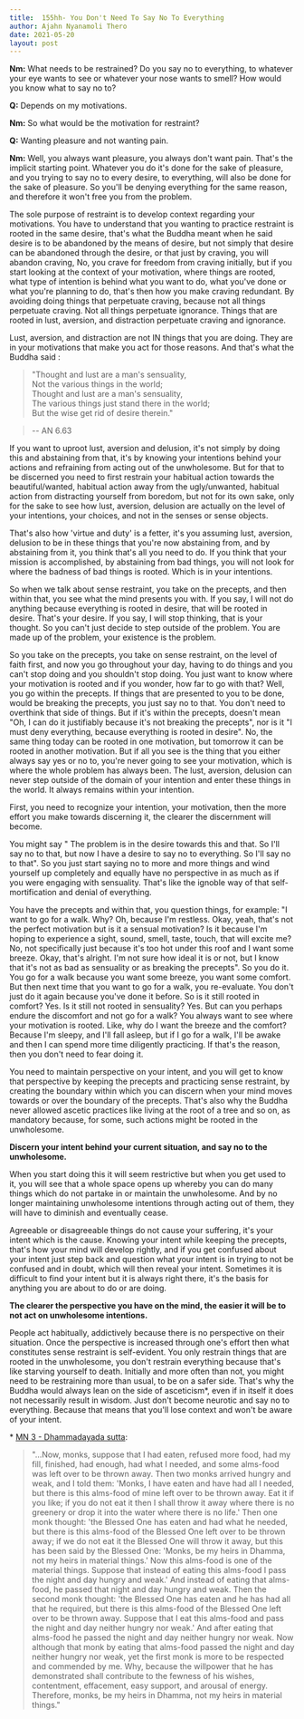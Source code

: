 ```yaml
---
title:  155hh- You Don't Need To Say No To Everything
author: Ajahn Nyanamoli Thero
date: 2021-05-20
layout: post
---
```


**Nm:** What needs to be restrained? Do you say no to everything, to
whatever your eye wants to see or whatever your nose wants to smell? How
would you know what to say no to?

**Q:** Depends on my motivations.

**Nm:** So what would be the motivation for restraint?

**Q:** Wanting pleasure and not wanting pain.

**Nm:** Well, you always want pleasure, you always don\'t want pain.
That\'s the implicit starting point. Whatever you do it\'s done for the
sake of pleasure, and you trying to say no to every desire, to
everything, will also be done for the sake of pleasure. So you\'ll be
denying everything for the same reason, and therefore it won\'t free you
from the problem.

The sole purpose of restraint is to develop context regarding your
motivations. You have to understand that you wanting to practice
restraint is rooted in the same desire, that\'s what the Buddha meant
when he said desire is to be abandoned by the means of desire, but not
simply that desire can be abandoned through the desire, or that just by
craving, you will abandon craving, No, you crave for freedom from
craving initially, but if you start looking at the context of your
motivation, where things are rooted, what type of intention is behind
what you want to do, what you\'ve done or what you\'re planning to do,
that\'s then how you make craving redundant. By avoiding doing things
that perpetuate craving, because not all things perpetuate craving. Not
all things perpetuate ignorance. Things that are rooted in lust,
aversion, and distraction perpetuate craving and ignorance.

Lust, aversion, and distraction are not IN things that you are doing.
They are in your motivations that make you act for those reasons. And
that\'s what the Buddha said :

> "Thought and lust are a man's sensuality,\
> Not the various things in the world;\
> Thought and lust are a man's sensuality,\
> The various things just stand there in the world;\
> But the wise get rid of desire therein." 

> -- AN 6.63

If you want to uproot lust, aversion and delusion, it\'s not simply by
doing this and abstaining from that, it\'s by knowing your intentions
behind your actions and refraining from acting out of the unwholesome.
But for that to be discerned you need to first restrain your habitual
action towards the beautiful/wanted, habitual action away from the
ugly/unwanted, habitual action from distracting yourself from boredom,
but not for its own sake, only for the sake to see how lust, aversion,
delusion are actually on the level of your intentions, your choices, and
not in the senses or sense objects.

That\'s also how 'virtue and duty' is a fetter, it\'s you assuming lust,
aversion, delusion to be in these things that you\'re now abstaining
from, and by abstaining from it, you think that\'s all you need to do.
If you think that your mission is accomplished, by abstaining from bad
things, you will not look for where the badness of bad things is rooted.
Which is in your intentions.

So when we talk about sense restraint, you take on the precepts, and
then within that, you see what the mind presents you with. If you say, I
will not do anything because everything is rooted in desire, that will
be rooted in desire. That\'s your desire. If you say, I will stop
thinking, that is your thought. So you can\'t just decide to step
outside of the problem. You are made up of the problem, your existence
is the problem.

So you take on the precepts, you take on sense restraint, on the level
of faith first, and now you go throughout your day, having to do things
and you can\'t stop doing and you shouldn\'t stop doing. You just want
to know where your motivation is rooted and if you wonder, how far to go
with that? Well, you go within the precepts. If things that are
presented to you to be done, would be breaking the precepts, you just
say no to that. You don\'t need to overthink that side of things. But if
it\'s within the precepts, doesn\'t mean \"Oh, I can do it justifiably
because it\'s not breaking the precepts\", nor is it \"I must deny
everything, because everything is rooted in desire\". No, the same thing
today can be rooted in one motivation, but tomorrow it can be rooted in
another motivation. But if all you see is the thing that you either
always say yes or no to, you\'re never going to see your motivation,
which is where the whole problem has always been. The lust, aversion,
delusion can never step outside of the domain of your intention and
enter these things in the world. It always remains within your
intention.

First, you need to recognize your intention, your motivation, then the
more effort you make towards discerning it, the clearer the discernment
will become.

You might say \" The problem is in the desire towards this and that. So
I\'ll say no to that, but now I have a desire to say no to everything.
So I\'ll say no to that\". So you just start saying no to more and more
things and wind yourself up completely and equally have no perspective
in as much as if you were engaging with sensuality. That\'s like the
ignoble way of that self-mortification and denial of everything.

You have the precepts and within that, you question things, for example:
\"I want to go for a walk. Why? Oh, because I\'m restless. Okay, yeah,
that\'s not the perfect motivation but is it a sensual motivation? Is it
because I\'m hoping to experience a sight, sound, smell, taste, touch,
that will excite me? No, not specifically just because it\'s too hot
under this roof and I want some breeze. Okay, that\'s alright. I\'m not
sure how ideal it is or not, but I know that it\'s not as bad as
sensuality or as breaking the precepts\". So you do it. You go for a
walk because you want some breeze, you want some comfort. But then next
time that you want to go for a walk, you re-evaluate. You don\'t just do
it again because you\'ve done it before. So is it still rooted in
comfort? Yes. Is it still not rooted in sensuality? Yes. But can you
perhaps endure the discomfort and not go for a walk? You always want to
see where your motivation is rooted. Like, why do I want the breeze and
the comfort? Because I\'m sleepy, and I\'ll fall asleep, but if I go for
a walk, I\'ll be awake and then I can spend more time diligently
practicing. If that\'s the reason, then you don\'t need to fear doing
it.

You need to maintain perspective on your intent, and you will get to
know that perspective by keeping the precepts and practicing sense
restraint, by creating the boundary within which you can discern when
your mind moves towards or over the boundary of the precepts. That\'s
also why the Buddha never allowed ascetic practices like living at the
root of a tree and so on, as mandatory because, for some, such actions
might be rooted in the unwholesome.

**Discern your intent behind your current situation, and say no to the
unwholesome.**

When you start doing this it will seem restrictive but when you get used
to it, you will see that a whole space opens up whereby you can do many
things which do not partake in or maintain the unwholesome. And by no
longer maintaining unwholesome intentions through acting out of them,
they will have to diminish and eventually cease.

Agreeable or disagreeable things do not cause your suffering, it\'s your
intent which is the cause. Knowing your intent while keeping the
precepts, that\'s how your mind will develop rightly, and if you get
confused about your intent just step back and question what your intent
is in trying to not be confused and in doubt, which will then reveal
your intent. Sometimes it is difficult to find your intent but it is
always right there, it\'s the basis for anything you are about to do or
are doing.

**The clearer the perspective you have on the mind, the easier it will
be to not act on unwholesome intentions.**

People act habitually, addictively because there is no perspective on
their situation. Once the perspective is increased through one\'s effort
then what constitutes sense restraint is self-evident. You only restrain
things that are rooted in the unwholesome, you don\'t restrain
everything because that\'s like starving yourself to death. Initially
and more often than not, you might need to be restraining more than
usual, to be on a safer side. That\'s why the Buddha would always lean
on the side of asceticism\*, even if in itself it does not necessarily
result in wisdom. Just don\'t become neurotic and say no to everything.
Because that means that you\'ll lose context and won\'t be aware of your
intent.

\* [MN 3 - Dhammadayada sutta](https://suttacentral.net/mn3):

> "\...Now, monks, suppose that I had eaten, refused more food, had my
> fill, finished, had enough, had what I needed, and some alms-food was
> left over to be thrown away. Then two monks arrived hungry and weak,
> and I told them: 'Monks, I have eaten and have had all I needed, but
> there is this alms-food of mine left over to be thrown away. Eat it if
> you like; if you do not eat it then I shall throw it away where there
> is no greenery or drop it into the water where there is no life.' Then
> one monk thought: 'the Blessed One has eaten and had what he needed,
> but there is this alms-food of the Blessed One left over to be thrown
> away; if we do not eat it the Blessed One will throw it away, but this
> has been said by the Blessed One: 'Monks, be my heirs in Dhamma, not
> my heirs in material things.' Now this alms-food is one of the
> material things. Suppose that instead of eating this alms-food I pass
> the night and day hungry and weak.' And instead of eating that
> alms-food, he passed that night and day hungry and weak. Then the
> second monk thought: 'the Blessed One has eaten and he has had all
> that he required, but there is this alms-food of the Blessed One left
> over to be thrown away. Suppose that I eat this alms-food and pass the
> night and day neither hungry nor weak.' And after eating that
> alms-food he passed the night and day neither hungry nor weak. Now
> although that monk by eating that alms-food passed the night and day
> neither hungry nor weak, yet the first monk is more to be respected
> and commended by me. Why, because the willpower that he has
> demonstrated shall contribute to the fewness of his wishes,
> contentment, effacement, easy support, and arousal of energy.
> Therefore, monks, be my heirs in Dhamma, not my heirs in material
> things."


